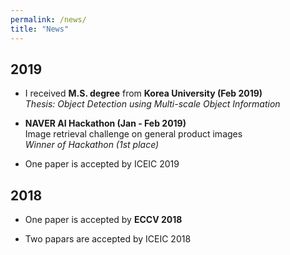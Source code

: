 ```yaml
---
permalink: /news/
title: "News"
---
```


## 2019
- I received **M.S. degree** from **Korea University (Feb 2019)**  
  *Thesis:  Object Detection using Multi-scale Object Information*  

- **NAVER AI Hackathon (Jan - Feb 2019)**  
  Image retrieval challenge on general product images  
  *Winner of Hackathon (1st place)*

- One paper is accepted by ICEIC 2019

## 2018
- One paper is accepted by **ECCV 2018**  

- Two papars are accepted by ICEIC 2018
